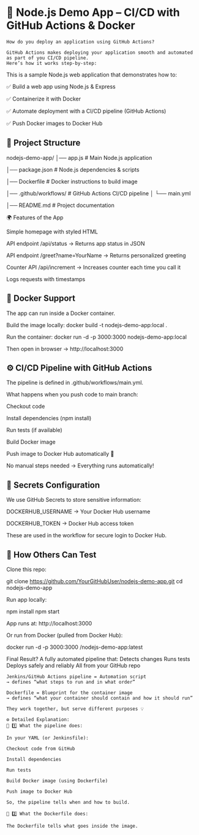 # 🚀 Node.js Demo App – CI/CD with GitHub Actions & Docker

```
How do you deploy an application using GitHub Actions?

GitHub Actions makes deploying your application smooth and automated as part of you CI/CD pipeline.
Here’s how it works step-by-step:
```


This is a sample Node.js web application that demonstrates how to:

✅ Build a web app using Node.js & Express

✅ Containerize it with Docker

✅ Automate deployment with a CI/CD pipeline (GitHub Actions)

✅ Push Docker images to Docker Hub

## 📌 Project Structure
nodejs-demo-app/
│── app.js              # Main Node.js application

│── package.json        # Node.js dependencies & scripts

│── Dockerfile          # Docker instructions to build image

│── .github/workflows/  # GitHub Actions CI/CD pipeline
│    └── main.yml

│── README.md           # Project documentation

🌍 Features of the App

Simple homepage with styled HTML

API endpoint /api/status → Returns app status in JSON

API endpoint /greet?name=YourName → Returns personalized greeting

Counter API /api/increment → Increases counter each time you call it

Logs requests with timestamps

## 🐳 Docker Support

The app can run inside a Docker container.

Build the image locally:
docker build -t nodejs-demo-app:local .

Run the container:
docker run -d -p 3000:3000 nodejs-demo-app:local


Then open in browser → http://localhost:3000

## ⚙️ CI/CD Pipeline with GitHub Actions

The pipeline is defined in .github/workflows/main.yml.

What happens when you push code to main branch:

Checkout code

Install dependencies (npm install)

Run tests (if available)

Build Docker image

Push image to Docker Hub automatically 🎉

No manual steps needed → Everything runs automatically!

## 🔑 Secrets Configuration

We use GitHub Secrets to store sensitive information:

DOCKERHUB_USERNAME → Your Docker Hub username

DOCKERHUB_TOKEN → Docker Hub access token

These are used in the workflow for secure login to Docker Hub.

## 🚀 How Others Can Test

Clone this repo:

git clone https://github.com/YourGitHubUser/nodejs-demo-app.git
cd nodejs-demo-app


Run app locally:

npm install
npm start


App runs at: http://localhost:3000

Or run from Docker (pulled from Docker Hub):

docker run -d -p 3000:3000 <your-dockerhub-username>/nodejs-demo-app:latest


Final Result?
A fully automated pipeline that:
Detects changes
Runs tests
Deploys safely and reliably
All from your GitHub repo


```
Jenkins/GitHub Actions pipeline = Automation script
→ defines “what steps to run and in what order”

Dockerfile = Blueprint for the container image
→ defines “what your container should contain and how it should run”

They work together, but serve different purposes 💡

⚙️ Detailed Explanation:
🧱 1️⃣ What the pipeline does:

In your YAML (or Jenkinsfile):

Checkout code from GitHub

Install dependencies

Run tests

Build Docker image (using Dockerfile)

Push image to Docker Hub

So, the pipeline tells when and how to build.

🧩 2️⃣ What the Dockerfile does:

The Dockerfile tells what goes inside the image.
```
